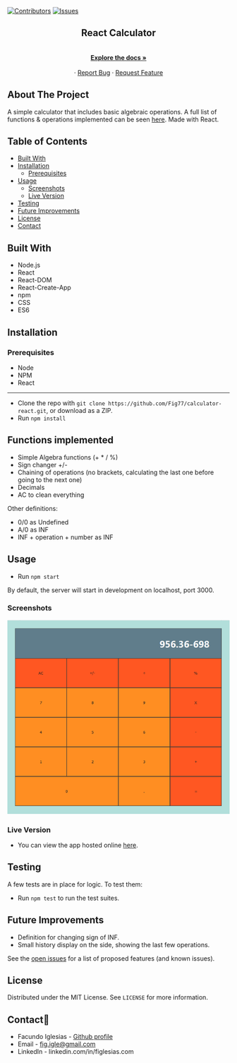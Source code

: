 [![Contributors][contributors-shield]][contributors-url]
[![Issues][issues-shield]][issues-url]
<br />

<p align="center">
  <h2 align="center">React Calculator</h2>
  <p align="center">
    <br />
    <a href="https://github.com/Fig77/calculator-react/"><strong>Explore the docs »</strong></a>
    <br />
    <br />
    ·
    <a href="https://github.com/Fig77/calculator-react/issues">Report Bug</a>
    ·
    <a href="https://github.com/Fig77/calculator-react/issues">Request Feature</a>
  </p>
</p>
<!-- TABLE OF CONTENTS -->

## About The Project

A simple calculator that includes basic algebraic operations. A full list of functions & operations implemented can be seen [here](#functions-implemented). Made with React.

## Table of Contents
- [Built With](#built-with)
- [Installation](#installation)
  - [Prerequisites](#prerequisites)
- [Usage](#usage)
  - [Screenshots](#screenshots)
  - [Live Version](#live-version)
- [Testing](#testing)
- [Future Improvements](#future-improvements)
- [License](#license)
- [Contact](#contact)

<!-- ABOUT THE PROJECT -->

## Built With

* Node.js
* React
* React-DOM
* React-Create-App
* npm
* CSS
* ES6

## Installation

### Prerequisites
- Node
- NPM
- React

---

* Clone the repo with `git clone https://github.com/Fig77/calculator-react.git`, or download as a ZIP.
* Run `npm install`

## Functions implemented

* Simple Algebra functions (+ * / %)
* Sign changer +/-
* Chaining of operations (no brackets, calculating the last one before going to the next one)
* Decimals
* AC to clean everything

Other definitions:

* 0/0 as Undefined
* A/0 as INF
* INF + operation + number as INF

## Usage

* Run `npm start`

By default, the server will start in development on localhost, port 3000.

### Screenshots

![screenshot](Readme/calc-1.png)

### Live Version

- You can view the app hosted online [here](https://calculatordeploy.herokuapp.com).

## Testing

A few tests are in place for logic. To test them:

- Run `npm test` to run the test suites.

<!-- FUTURE IMPROVEMENTS -->

## Future Improvements

* Definition for changing sign of INF.
* Small history display on the side, showing the last few operations.

See the [open issues](https://github.com/Fig77/calculator-react/issues) for a list of proposed features (and known issues).

<!-- LICENSE -->

## License

Distributed under the MIT License. See `LICENSE` for more information.

<!-- CONTACT -->

## Contact📱

- Facundo Iglesias - [Github profile](https://github.com/Fig77)
- Email - fig.igle@gmail.com
- LinkedIn - linkedin.com/in/figlesias.com
<!-- MARKDOWN LINKS & IMAGES -->
<!-- https://www.markdownguide.org/basic-syntax/#reference-style-links -->

[contributors-shield]: https://img.shields.io/badge/Contributors-1-%2300ff00
[contributors-url]: https://github.com/Fig77/calculator-react//graphs/contributors
[issues-shield]: https://img.shields.io/badge/issues-0-%2300ff00
[issues-url]: https://github.com/Fig77/calculator-react//issues/

